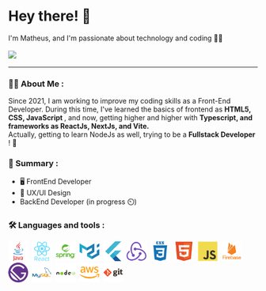 <div id="header" align="left" >
  <div>
    <h1> Hey there! 🖖 </h1>
    <span>I'm Matheus, and I'm passionate about technology and coding 🧑‍💻</span>
  </div>

  <br>
  
  <img src="https://cdn.dribbble.com/users/416610/screenshots/4801105/coding_desk_flat_vector_ui_ux_design_illustration_motion_animation_gif2.gif" width="500">

  ---

### :man_technologist: About Me :
  <span>
    Since 2021, I am working to improve my coding skills as a Front-End Developer. During this time, I've learned the basics of frontend as   <strong> HTML5, CSS, JavaScript </strong>, and now, getting higher and 
    higher with <strong> Typescript, and frameworks as ReactJs, NextJs, and Vite. </strong>
  </span>

  <br>

  <span>
    Actually, getting to learn NodeJs as well, trying to be a <strong> Fullstack Developer </strong>! 🚀
  </span>

### :scroll: Summary :
  - 🖥️ FrontEnd Developer
  -  🔣 UX/UI Design
  -  BackEnd Developer (in progress ⏲️)

### :hammer_and_wrench: Languages and tools :
  <div>
  <img src="https://github.com/devicons/devicon/blob/master/icons/java/java-original-wordmark.svg" title="Java" alt="Java" width="40" height="40"/>&nbsp;
  <img src="https://github.com/devicons/devicon/blob/master/icons/react/react-original-wordmark.svg" title="React" alt="React" width="40" height="40"/>&nbsp;
  <img src="https://github.com/devicons/devicon/blob/master/icons/spring/spring-original-wordmark.svg" title="Spring" alt="Spring" width="40" height="40"/>&nbsp;
  <img src="https://github.com/devicons/devicon/blob/master/icons/materialui/materialui-original.svg" title="Material UI" alt="Material UI" width="40" height="40"/>&nbsp;
  <img src="https://github.com/devicons/devicon/blob/master/icons/flutter/flutter-original.svg" title="Flutter" alt="Flutter" width="40" height="40"/>&nbsp;
  <img src="https://github.com/devicons/devicon/blob/master/icons/redux/redux-original.svg" title="Redux" alt="Redux " width="40" height="40"/>&nbsp;
  <img src="https://github.com/devicons/devicon/blob/master/icons/css3/css3-plain-wordmark.svg"  title="CSS3" alt="CSS" width="40" height="40"/>&nbsp;
  <img src="https://github.com/devicons/devicon/blob/master/icons/html5/html5-original.svg" title="HTML5" alt="HTML" width="40" height="40"/>&nbsp;
  <img src="https://github.com/devicons/devicon/blob/master/icons/javascript/javascript-original.svg" title="JavaScript" alt="JavaScript" width="40" height="40"/>&nbsp;
  <img src="https://github.com/devicons/devicon/blob/master/icons/firebase/firebase-plain-wordmark.svg" title="Firebase" alt="Firebase" width="40" height="40"/>&nbsp;
  <img src="https://github.com/devicons/devicon/blob/master/icons/gatsby/gatsby-original.svg" title="Gatsby"  alt="Gatsby" width="40" height="40"/>&nbsp;
  <img src="https://github.com/devicons/devicon/blob/master/icons/mysql/mysql-original-wordmark.svg" title="MySQL"  alt="MySQL" width="40" height="40"/>&nbsp;
  <img src="https://github.com/devicons/devicon/blob/master/icons/nodejs/nodejs-original-wordmark.svg" title="NodeJS" alt="NodeJS" width="40" height="40"/>&nbsp;
  <img src="https://github.com/devicons/devicon/blob/master/icons/amazonwebservices/amazonwebservices-plain-wordmark.svg" title="AWS" alt="AWS" width="40" height="40"/>&nbsp;
  <img src="https://github.com/devicons/devicon/blob/master/icons/git/git-original-wordmark.svg" title="Git" **alt="Git" width="40" height="40"/>
</div>
</div>
